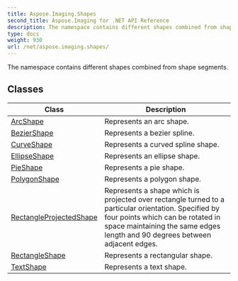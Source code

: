 ```yaml
---
title: Aspose.Imaging.Shapes
second_title: Aspose.Imaging for .NET API Reference
description: The namespace contains different shapes combined from shape segments
type: docs
weight: 930
url: /net/aspose.imaging.shapes/
---
```

The namespace contains different shapes combined from shape segments.

## Classes

| Class | Description |
| --- | --- |
| [ArcShape](./arcshape/) | Represents an arc shape. |
| [BezierShape](./beziershape/) | Represents a bezier spline. |
| [CurveShape](./curveshape/) | Represents a curved spline shape. |
| [EllipseShape](./ellipseshape/) | Represents an ellipse shape. |
| [PieShape](./pieshape/) | Represents a pie shape. |
| [PolygonShape](./polygonshape/) | Represents a polygon shape. |
| [RectangleProjectedShape](./rectangleprojectedshape/) | Represents a shape which is projected over rectangle turned to a particular orientation. Specified by four points which can be rotated in space maintaining the same edges length and 90 degrees between adjacent edges. |
| [RectangleShape](./rectangleshape/) | Represents a rectangular shape. |
| [TextShape](./textshape/) | Represents a text shape. |



